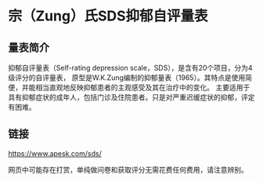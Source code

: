 # 宗（Zung）氏SDS抑郁自评量表

## 量表简介

抑郁自评量表（Self-rating depression scale，SDS），是含有20个项目，分为4级评分的自评量表，
原型是W.K.Zung编制的抑郁量表（1965）。其特点是使用简便，并能相当直观地反映抑郁患者的主观感受及其在治疗中的变化。
主要适用于具有抑郁症状的成年人，包括门诊及住院患者。只是对严重迟缓症状的抑郁，评定有困难。

## 链接

https://www.apesk.com/sds/

网页中可能存在打赏，单纯做问卷和获取评分无需花费任何费用，请注意辨别。